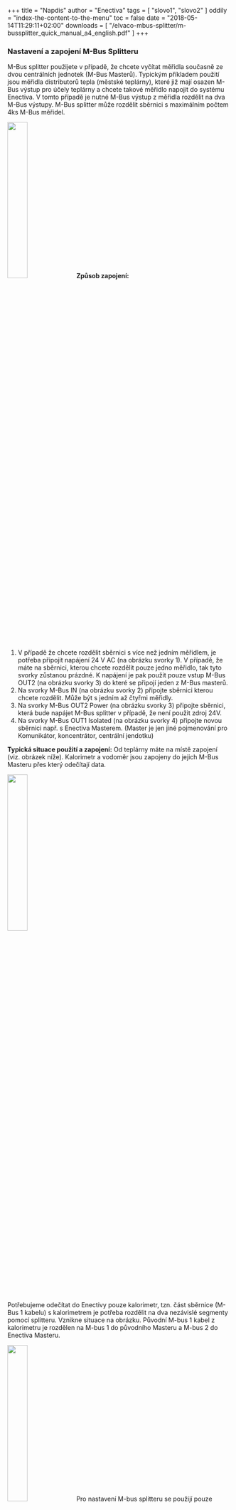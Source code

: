 +++
title = "Napdis"
author = "Enectiva"
tags = [
    "slovo1",
    "slovo2"
]
oddily = "index-the-content-to-the-menu"
toc = false
date = "2018-05-14T11:29:11+02:00"
downloads = [
    "/elvaco-mbus-splitter/m-bussplitter_quick_manual_a4_english.pdf"
]
+++
### Nastavení  a zapojení M-Bus Splitteru

M-Bus splitter použijete v případě, že chcete vyčítat měřidla současně ze dvou centrálních jednotek (M-Bus Masterů). Typickým příkladem použití jsou měřidla distributorů tepla (městské teplárny), které již mají osazen M-Bus výstup pro účely teplárny a chcete takové měřidlo napojit do systému Enectiva. V tomto případě je nutné M-Bus výstup z měřidla rozdělit na dva M-Bus výstupy.
M-Bus splitter může rozdělit sběrnici s maximálním počtem 4ks M-Bus měřidel.

<img class="center" src="/images/elvaco-mbus-splitter/01.png" style="width:30%"></img>
**Způsob zapojení:**
1.	V případě že chcete rozdělit sběrnici s více než jedním měřidlem, je potřeba připojit napájení 24 V AC (na obrázku svorky 1). V případě, že máte na sběrnici, kterou chcete rozdělit pouze jedno měřidlo, tak tyto svorky zůstanou prázdné. K napájení je pak použit pouze vstup M-Bus OUT2 (na obrázku svorky 3) do které se připojí jeden z M-Bus masterů.
2.	Na svorky M-Bus IN (na obrázku svorky 2) připojte sběrnici kterou chcete rozdělit. Může být s jedním až čtyřmi měřidly. 
3.	Na svorky M-Bus OUT2 Power (na obrázku svorky 3) připojte sběrnici, která bude napájet M-Bus splitter v případě, že není použit zdroj 24V.
4.	Na svorky M-Bus OUT1 Isolated (na obrázku svorky 4) připojte novou sběrnici např. s Enectiva Masterem. (Master je jen jiné pojmenování pro Komunikátor, koncentrátor, centrální jendotku)


**Typická situace použití a zapojení:**
Od teplárny máte na místě zapojení (viz. obrázek níže). Kalorimetr a vodoměr jsou zapojeny do jejich M-Bus Masteru přes který odečítají data.

<img class="center" src="/images/elvaco-mbus-splitter/02.png" style="width:30%"></img>

Potřebujeme odečítat do Enectivy pouze kalorimetr, tzn. část sběrnice (M-Bus 1 kabelu) s kalorimetrem je potřeba rozdělit na dva nezávislé segmenty pomocí splitteru. Vznikne situace na obrázku. Původní M-bus 1 kabel z kalorimetru je rozdělen na M-bus 1 do původního Masteru a M-bus 2 do Enectiva Masteru.

<img class="center" src="/images/elvaco-mbus-splitter/03.png" style="width:30%"></img>
Pro nastavení M-bus splitteru se použijí pouze barevné jumpery (zkratovací propojky) na horní hraně M-Bus splitteru

<img class="center" src="/images/elvaco-mbus-splitter/04.png" style="width:30%"></img>
**Uvedení do provozu:**
1.	Po připojení napájení ať už přes svorky 24 VAC nebo MBUS OUT2 Power svorky se chvíli nic neděje. Až po cca 1-3min se obvody nabijí a začnou blikat diody. 
2.	Po připojení všech sběrnic jak vstupní tak obou výstupních je potřeba proskenovat sběrnici. **Je potřeba vytáhnout žlutý jumper a zase ho nasadit zpět.** Pak budete asi 10min čekat za konstatního blikání diody u M-Bus IN. Po skončení skenování sběrnice bude tato dioda blikat v intervalu 12 sekund. 1 bliknutí znamená, že je na sběrnici jedno měřidlo, 2 bliknutí znamenají 2 měřidla atd.
3.	Modrý jumper na pozici 2 nechte sepnutý v případě že rychlost na sběrnici M-Bus IN je 2400 Bd. (typicky to tak je)
4.	Černé jumpery 3 a 4 nechte rozepnuté. M-Bus Master bude vyčítat vždy po 1min data z měřidel na straně M-Bus IN.
5.	Červený jumper na pozici 5 nechte sepnutý pokud je rychlost sběrnice na M-Bus OUT 2 2400 Bd. (typicky to tak je)

**V případě problému zkontrolujte následující**
1. Všechny kabely musí být správně připojeny.
2. Napětí na M-Bus IN musí být větší než 23 V DC. Pokud je nižší, zkuste postupně odpojovat jednotlivá měřidla.
3. Napětí na M-Bus OUT 2 musí být větší než 26 V DC. Zkontrolujte připojený M-Bus Master, případně zkontrolujte (připojte pokud není) zdroj 24V.
4. Všechna měřidla na segmentu sběrnice připojeném do M-Bus IN musí mít unikátní primární M-Bus adresu.

Pokud problém přetrvává kontaktujete Tým Enectiva.
